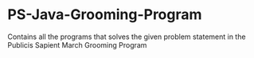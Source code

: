 # PS-Java-Grooming-Program
Contains all the programs that solves the given problem statement in the Publicis Sapient March Grooming Program
